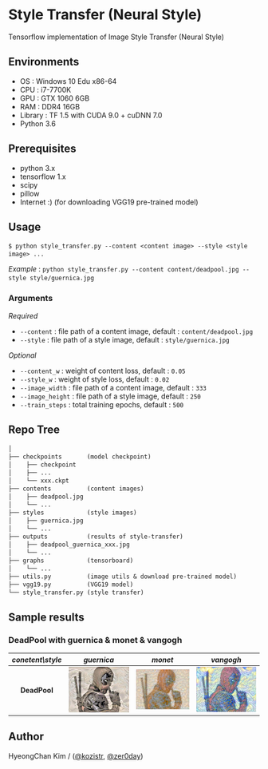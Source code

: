 # Style Transfer (Neural Style)
Tensorflow implementation of Image Style Transfer (Neural Style)

## Environments
* OS  : Windows 10 Edu x86-64
* CPU : i7-7700K
* GPU : GTX 1060 6GB
* RAM : DDR4 16GB
* Library : TF 1.5 with CUDA 9.0 + cuDNN 7.0
* Python 3.6

## Prerequisites
* python 3.x
* tensorflow 1.x
* scipy
* pillow
* Internet :) (for downloading VGG19 pre-trained model)

## Usage
    $ python style_transfer.py --content <content image> --style <style image> ...

*Example* : ```python style_transfer.py --content content/deadpool.jpg --style style/guernica.jpg```

### Arguments

*Required*
* ```--content``` : file path of a content image, default : ```content/deadpool.jpg```
* ```--style``` : file path of a style image, default : ```style/guernica.jpg```

*Optional*
* ```--content_w``` : weight of content loss, default : ```0.05```
* ```--style_w``` : weight of style loss, default : ```0.02```
* ```--image_width``` : file path of a content image, default : ```333```
* ```--image_height``` : file path of a style image, default : ```250```
* ```--train_steps``` : total training epochs, default : ```500```

## Repo Tree
```
│
├── checkpoints       (model checkpoint)
│    ├── checkpoint
│    ├── ...
│    └── xxx.ckpt
├── contents          (content images)
│    ├── deadpool.jpg
│    └── ...
├── styles            (style images)
│    ├── guernica.jpg
│    └── ...
├── outputs           (results of style-transfer)
│    ├── deadpool_guernica_xxx.jpg
│    └── ...
├── graphs            (tensorboard)
│    └── ...
├── utils.py          (image utils & download pre-trained model)
├── vgg19.py          (VGG19 model)
└── style_transfer.py (style transfer)
```

## Sample results

### DeadPool with guernica & monet & vangogh

*conetent\style* | *guernica* | *monet* | *vangogh*
:---: | :---: | :---: | :---:
**DeadPool** | ![Generated Image](https://github.com/kozistr/style-transfer/blob/master/outputs/deadpool_guernica_499.png) | ![Generated Image](https://github.com/kozistr/style-transfer/blob/master/outputs/deadpool_monet_499.png) | ![Generated Image](https://github.com/kozistr/style-transfer/blob/master/outputs/deadpool_vangogh_499.png)

## Author
HyeongChan Kim / ([@kozistr](https://kozistr.github.io), [@zer0day](http://zer0day.tistory.com))
